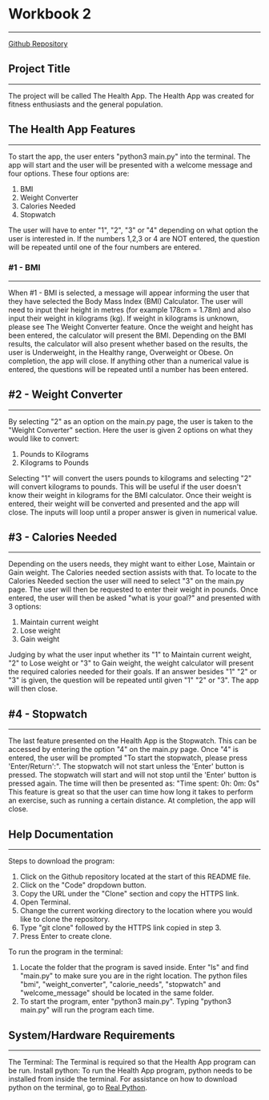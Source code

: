 # Workbook 2
---


[Github Repository](https://github.com/JordanWalling/workbook2)

## Project Title 
---
The project will be called The Health App. The Health App was created for fitness enthusiasts and the general population. 

## The Health App Features
---

To start the app, the user enters "python3 main.py" into the terminal. The app will start and the user will be presented with a welcome message and four options. These four options are:
1. BMI
2. Weight Converter 
3. Calories Needed
4. Stopwatch 

The user will have to enter "1", "2", "3" or "4" depending on what option the user is interested in. If the numbers 1,2,3 or 4 are NOT entered, the question will be repeated until one of the four numbers are entered. 

### #1 - BMI
---

When #1 - BMI is selected, a message will appear informing the user that they have selected the Body Mass Index (BMI) Calculator. The user will need to input their height in metres (for example 178cm = 1.78m) and also input their weight in kilograms (kg). If weight in kilograms is unknown, please see The Weight Converter feature. Once the weight and height has been entered, the calculator will present the BMI. Depending on the BMI results, the calculator will also present whether based on the results, the user is Underweight, in the Healthy range, Overweight or Obese. On completion, the app will close. If anything other than a numerical value is entered, the questions will be repeated until a number has been entered.

## #2 - Weight Converter 
---
By selecting "2" as an option on the main.py page, the user is taken to the "Weight Converter" section. Here the user is given 2 options on what they would like to convert: 
1. Pounds to Kilograms
2. Kilograms to Pounds

Selecting "1" will convert the users pounds to kilograms and selecting "2" will convert kilograms to pounds. This will be useful if the user doesn't know their weight in kilograms for the BMI calculator. Once their weight is entered, their weight will be converted and presented and the app will close. The inputs will loop until a proper answer is given in numerical value. 

## #3 - Calories Needed
---

Depending on the users needs, they might want to either Lose, Maintain or Gain weight. The Calories needed section assists with that. To locate to the Calories Needed section the user will need to select "3" on the main.py page. The user will then be requested to enter their weight in pounds. Once entered, the user will then be asked "what is your goal?" and presented with 3 options:
1. Maintain current weight 
2. Lose weight 
3. Gain weight 

Judging by what the user input whether its "1" to Maintain current weight, "2" to Lose weight or "3" to Gain weight, the weight calculator will present the required calories needed for their goals. If an answer besides "1" "2" or "3" is given, the question will be repeated until given "1" "2" or "3". The app will then close. 

## #4 - Stopwatch
---

The last feature presented on the Health App is the Stopwatch. This can be accessed by entering the option "4" on the main.py page. Once "4" is entered, the user will be prompted "To start the stopwatch, please press 'Enter/Return':". The stopwatch will not start unless the 'Enter' button is pressed. The stopwatch will start and will not stop until the 'Enter' button is pressed again. The time will then be presented as:
"Time spent: 0h: 0m: 0s"
This feature is great so that the user can time how long it takes to perform an exercise, such as running a certain distance. At completion, the app will close. 

## Help Documentation
---

Steps to download the program:
1. Click on the Github repository located at the start of this README file. 
2. Click on the "Code" dropdown button. 
3. Copy the URL under the "Clone" section and copy the HTTPS link. 
4. Open Terminal. 
5. Change the current working directory to the location where you would like to clone the repository. 
6. Type "git clone" followed by the HTTPS link copied in step 3. 
7. Press Enter to create clone. 

To run the program in the terminal:
1. Locate the folder that the program is saved inside. Enter "ls" and find "main.py" to make sure you are in the right location. The python files "bmi", "weight_converter", "calorie_needs", "stopwatch" and "welcome_message" should be located in the same folder. 
2. To start the program, enter "python3 main.py". Typing "python3 main.py" will run the program each time. 

## System/Hardware Requirements
---
The Terminal:
The Terminal is required so that the Health App program can be run.
Install python:
To run the Health App program, python needs to be installed from inside the terminal. For assistance on how to download python on the terminal, go to [Real Python](https://realpython.com/installing-python/). 